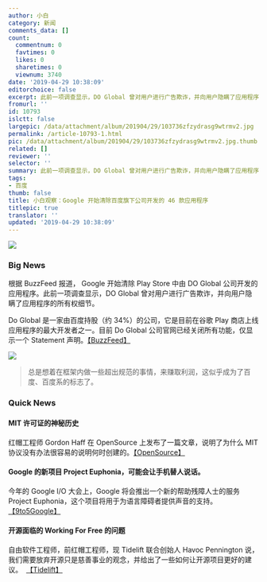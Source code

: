```yaml
---
author: 小白
category: 新闻
comments_data: []
count:
  commentnum: 0
  favtimes: 0
  likes: 0
  sharetimes: 0
  viewnum: 3740
date: '2019-04-29 10:38:09'
editorchoice: false
excerpt: 此前一项调查显示，DO Global 曾对用户进行广告欺诈，并向用户隐瞒了应用程序的所有权细节。
fromurl: ''
id: 10793
islctt: false
largepic: /data/attachment/album/201904/29/103736zfzydrasg9wtrmv2.jpg
permalink: /article-10793-1.html
pic: /data/attachment/album/201904/29/103736zfzydrasg9wtrmv2.jpg.thumb.jpg
related: []
reviewer: ''
selector: ''
summary: 此前一项调查显示，DO Global 曾对用户进行广告欺诈，并向用户隐瞒了应用程序的所有权细节。
tags:
- 百度
thumb: false
title: 小白观察：Google 开始清除百度旗下公司开发的 46 款应用程序
titlepic: true
translator: ''
updated: '2019-04-29 10:38:09'
---
```


![](/data/attachment/album/201904/29/103736zfzydrasg9wtrmv2.jpg)


### Big News


根据 BuzzFeed 报道， Google 开始清除 Play Store 中由 DO Global 公司开发的应用程序。此前一项调查显示，DO Global 曾对用户进行广告欺诈，并向用户隐瞒了应用程序的所有权细节。


Do Global 是一家由百度持股（约 34%）的公司，它是目前在谷歌 Play 商店上线应用程序的最大开发者之一。目前 Do Global 公司官网已经关闭所有功能，仅显示一个 Statement 声明。[【BuzzFeed】](https://www.buzzfeednews.com/article/craigsilverman/google-play-store-ad-fraud-du-group-baidu)


![](/data/attachment/album/201904/19/123826jwwhua7ggqzgxufz.png)



> 
> 总是想着在框架内做一些超出规范的事情，来赚取利润，这似乎成为了百度、百度系的标志了。
> 
> 
> 


### Quick News


#### MIT 许可证的神秘历史


红帽工程师 Gordon Haff 在 OpenSource 上发布了一篇文章，说明了为什么 MIT 协议没有办法很容易的说明何时创建的。[【OpenSource】](https://opensource.com/article/19/4/history-mit-license)


#### Google 的新项目 Project Euphonia，可能会让手机替人说话。


今年的 Google I/O 大会上，Google 将会推出一个新的帮助残障人士的服务 Project Euphonia，这个项目将用于为语言障碍者提供声音的支持。[【9to5Google】](https://9to5google.com/2019/04/26/google-project-euphonia-io-19-speech-impaired/)


#### 开源面临的 Working For Free 的问题


自由软件工程师，前红帽工程师，现 Tidelift 联合创始人 Havoc Pennington 说，我们需要放弃开源只是慈善事业的观念，并给出了一些如何让开源项目更好的建议。  [【Tidelift】](https://blog.tidelift.com/open-source-has-a-working-for-free-problem)